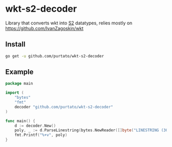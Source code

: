 # wkt-s2-decoder


Library that converts wkt into [S2](https://github.com/golang/geo) datatypes, relies mostly on https://github.com/IvanZagoskin/wkt

## Install

```bash
go get -u github.com/purtato/wkt-s2-decoder
```

## Example
```go
package main

import (
	"bytes"
	"fmt"
	decoder "github.com/purtato/wkt-s2-decoder"
)

func main() {
	d := decoder.New()
	poly, _ := d.ParseLinestring(bytes.NewReader([]byte("LINESTRING (30 10, 10 30, 40 40)")))
	fmt.Printf("%+v", poly)
}

```
